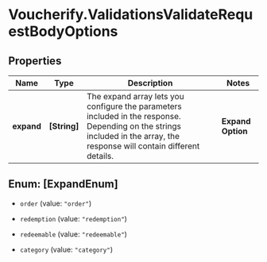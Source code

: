 # Voucherify.ValidationsValidateRequestBodyOptions

## Properties

Name | Type | Description | Notes
------------ | ------------- | ------------- | -------------
**expand** | **[String]** | The expand array lets you configure the parameters included in the response. Depending on the strings included in the array, the response will contain different details.   | **Expand Option** | **Response Body** | |:---|:---| | [\&quot;order\&quot;] | - Same response as fallback response (without an options object).&lt;br /&gt;- Order data with calculated discounts are listed in each child redeemable object.&lt;br /&gt;- Metadata not included for each discount type. | | [\&quot;redeemable\&quot;] | Expands redeemable objects by including &#x60;metadata&#x60; for each discount type. | | [\&quot;order\&quot;, \&quot;redeemable\&quot;] | - Order data with calculated discounts are listed in each child redeemable object.&lt;br /&gt;- Includes &#x60;metadata&#x60; for each discount type. | | [\&quot;category\&quot;] | - Returns an expanded &#x60;categories&#x60; object, showing details about the category. | | [optional] 



## Enum: [ExpandEnum]


* `order` (value: `"order"`)

* `redemption` (value: `"redemption"`)

* `redeemable` (value: `"redeemable"`)

* `category` (value: `"category"`)




